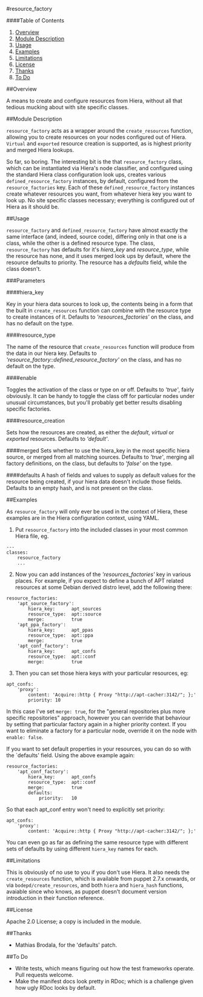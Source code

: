 #resource_factory

####Table of Contents

1. [Overview](#overview)
2. [Module Description](#module-description)
3. [Usage](#usage)
4. [Examples](#examples)
5. [Limitations](#limitations)
6. [License](#license)
7. [Thanks](#thanks)
8. [To Do](#to-do)

##Overview

A means to create and configure resources from Hiera, without all that
tedious mucking about with site specific classes.

##Module Description

`resource_factory` acts as a wrapper around the `create_resources`
function, allowing you to create resources on your nodes configured
out of Hiera. `Virtual` and `exported` resource creation is
supported, as is highest priority and merged Hiera lookups.

So far, so boring. The interesting bit is the that `resource_factory` class,
which can be instantiated via Hiera's node classifier, and configured
using the standard Hiera class configuration look ups, creates various
`defined_resource_factory` instances, by default, configured from the
`resource_factories` key. Each of these `defined_resource_factory`
instances create whatever resources you want, from whatever hiera key
you want to look up. No site specific classes necessary; everything is
configured out of Hiera as it should be.

##Usage

`resource_factory` and `defined_resource_factory` have almost exactly
the same interface (and, indeed, source code), differing only in that
one is a class, while the other is a defined resource type. The class,
`resource_factory` has defaults for it's *hiera_key* and
*resource_type*, while the resource has none, and it uses merged look
ups by default, where the resource defaults to priority. The resource
has a *defaults* field, while the class doesn't.

###Parameters

####hiera_key

Key in your hiera data sources to look up, the contents being in a form
that the built in `create_resources` function can combine with the resource
type to create instances of it. Defaults to *'resources_factories'* on
the class, and has no default on the type.

####resource_type

The name of the resource that `create_resources` function will produce
from the data in our hiera key. Defaults to
*'resource_factory::defined_resource_factory'* on the class, and has no
default on the type.

####enable

Toggles the activation of the class or type on or off. Defaults to *'true'*,
fairly obviously. It can be handy to toggle the class off for particular nodes
under unusual circumstances, but you'll probably get better results
disabling specific factories.

####resource_creation

Sets how the resources are created, as either the *default*, *virtual* or
*exported* resources. Defaults to *'default'*.

####merged
Sets whether to use the hiera_key in the most specific hiera source,
or merged from all matching sources. Defaults to *'true'*, merging all
factory definitions, on the class, but defaults to *'false'* on the type.

####defaults
A hash of fields and values to supply as default values for the
resource being created, if your hiera data doesn't include those
fields. Defaults to an empty hash, and is not present on the class.

##Examples

As `resource_factory` will only ever be used in the context of Hiera, these
examples are in the Hiera configuration context, using YAML.

1. Put `resource_factory` into the included classes in your most common Hiera
file, eg.

```
---
classes:
    resource_factory
    ...
```

2. Now you can add instances of the *'resources_factories'* key in
various places. For example, if you expect to define a bunch of APT
related resources at some Debian derived distro level, add the
following there:

```
resource_factories:
    'apt_source_factory':
        hiera_key:      apt_sources
        resource_type:  apt::source
        merge:          true
    'apt_ppa_factory':
        hiera_key:      apt_ppas
        resource_type:  apt::ppa
        merge:          true
    'apt_conf_factory':
        hiera_key:      apt_confs
        resource_type:  apt::conf
        merge:          true
```

3. Then you can set those hiera keys with your particular resources, eg:

```
apt_confs:
    'proxy':
        content: 'Acquire::http { Proxy "http://apt-cacher:3142/"; };'
        priority: 10
```

In this case I've set `merge: true`, for the "general repositories
plus more specific repositories" approach, however you can override
that behaviour by setting that particular factory again in a higher
priority context. If you want to eliminate a factory for a particular
node, override it on the node with `enable: false`.

If you want to set default properties in your resources, you can do so
with the `defaults' field. Using the above example again:

```
resource_factories:
    'apt_conf_factory':
        hiera_key:      apt_confs
        resource_type:  apt::conf
        merge:          true
		defaults:
			priority:   10 
```
So that each apt_conf entry won't need to explicitly set priority:

```
apt_confs:
    'proxy':
        content: 'Acquire::http { Proxy "http://apt-cacher:3142/"; };'
```

You can even go as far as defining the same resource type with
different sets of defaults by using different `hiera_key` names for each.

##Limitations

This is obviously of no use to you if you don't use Hiera. It also
needs the `create_resources` function, which is available from puppet 2.7.x
onwards, or via `bodepd/create_resources`, and both `hiera` and `hiera_hash`
functions, avaiable since who knows, as puppet doesn't document
version introduction in their function reference.

##License

Apache 2.0 License; a copy is included in the module.

##Thanks

* Mathias Brodala, for the 'defaults' patch.

##To Do

* Write tests, which means figuring out how the test frameworks operate. Pull 
requests welcome.
* Make the manifest docs look pretty in RDoc; which is a challenge given 
how ugly RDoc looks by default.
